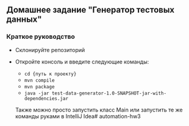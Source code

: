 ## Домашнее задание "Генератор тестовых данных"

### Краткое руководство
* Склонируйте репозиторий
* Откройте консоль и введите следующие команды:
  * ```cd {путь к проекту}```
  * ```mvn compile```
  * ```mvn package```
  * ```java -jar test-data-generator-1.0-SNAPSHOT-jar-with-dependencies.jar```
  
  Также можно просто запустить класс Main или запустить те же команды руками в IntelliJ Idea# automation-hw3
